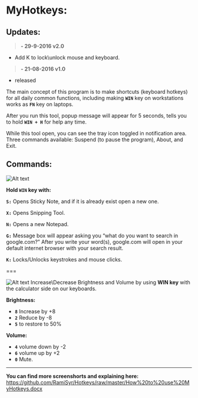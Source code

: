 # **MyHotkeys:**

**Updates:**
----
>**- 29-9-2016 v2.0**
- Add K to lock\unlock mouse and keyboard.


>**- 21-08-2016 v1.0**
- released

The main concept of this program is to make shortcuts (keyboard hotkeys) for all daily common functions, including making **`WIN`**  key on workstations works as **`FN`** key on laptops.

After you run this tool, popup message will appear for 5 seconds, tells you to hold **`WIN + H`** for help any time.


While this tool open, you can see the tray icon toggled in notification area. Three commands available: Suspend
(to pause the program), About, and Exit.

**Commands:**
----

![Alt text](http://i.imgur.com/FYapu1C.png)

**Hold `WIN` key with:**

**`S:`**
Opens Sticky Note, and if it is already exist open a new one.

**`X:`**
Opens Snipping Tool.

**`N:`**
Opens a new Notepad.

**`G:`**
Message box will appear asking you “what do you want to search in google.com?”
After you write your word(s), google.com will open in your default internet browser with your search result.

**`K:`**
Locks/Unlocks keystrokes and mouse clicks.

===

![Alt text](http://i.imgur.com/1dZm4Au.png "MyHotkeys")
Increase\Decrease Brightness and Volume by using **WIN key** with the calculator side on our keyboards.

**Brightness:**
- **`8`** Increase by +8
- **`2`**  Reduce by -8
- **`5`** to restore to 50%

**Volume:**
- **`4`** volume down by -2
- **`6`** volume up by +2
- **`0`** Mute.

-----

**You can find more screenshorts and explaining here:**
https://github.com/RamiSyr/Hotkeys/raw/master/How%20to%20use%20MyHotkeys.docx
